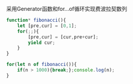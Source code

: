 采用Generator函数和for...of循环实现费波拉契数列

```javascript
function* fibonacci(){
    let [pre,cur] = [0,1];
    for(;;){
        [pre,cur] = [cur,pre+cur];
        yield cur;
    }
}

for(let n of fibonacci()){
    if(n > 1000){break;};console.log(n);
}
```

